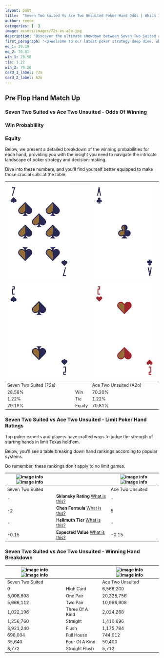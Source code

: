 ```yaml
---
layout: post
title:  "Seven Two Suited Vs Ace Two Unsuited Poker Hand Odds | Which Is The Better Hand In Poker? A Complete Guide"
author: reece
categories: [  ]
image: assets/images/72s-vs-a2o.jpg
description: "Discover the ultimate showdown between Seven Two Suited and Ace Two Unsuited in poker! Uncover the odds, strategies, and scenarios where one hand triumphs over the other. Get ready to up your poker game with this thrilling analysis."
first_paragraph: "<p>Welcome to our latest poker strategy deep dive, where we're pitting two distinct hands against each other in a high-stakes showdown: Seven Two Suited vs Ace Two Unsuited.</p><p>In the dynamic world of poker, every decision counts, and knowing which hand holds the upper hand is key to your success at the table.</p><p>In this article, we'll dissect these two hands, explore the scenarios where one dominates the other, and equip you with the knowledge to make strategic choices that can tip the odds in your favor.</p><p>Get ready to unravel the intriguing dynamics of these poker hands and elevate your game to new heights.</p>"
eq_1: 29.19
eq_2: 70.81
win_1: 28.58
tie: 1.22
win_2: 70.20
card_1_label: 72s
card_2_label: A2o
---
```




[comment]: # (sp0)

## Pre Flop Hand Match Up

<div class="table hand-ratings" markdown="1"> 



### Seven Two Suited vs Ace Two Unsuited - Odds Of Winning


  
<div class="row graphs"> 
<div class="col-lg-6">
    <h3>Win Probablility</h3>
    <canvas id="WinChart"></canvas>
</div>
<div class="col-lg-6">
    <h3>Equity</h3>
    <canvas id="EquityChart"></canvas>
</div>
</div>

  Below, we present a detailed breakdown of the winning probabilities for each hand, providing you with the insight you need to navigate the intricate landscape of poker strategy and decision-making. 

Dive into these numbers, and you'll find yourself better equipped to make those crucial calls at the table.


    
| ![image info](assets/images/hand1/7.png) ![image info](assets/images/hand1/2.png) |  | ![image info](assets/images/hand2/a.png) ![image info](assets/images/hand2/2o.png) |
| -------- | -------- | -------- |
| Seven Two Suited (72s) |  | Ace Two Unsuited (A2o) |
| 28.58% | Win | 70.20% |
| 1.22% | Tie | 1.22% |
| 29.19% | Equity | 70.81% |




[comment]: # (sp1)



### Seven Two Suited vs Ace Two Unsuited - Limit Poker Hand Ratings

Top poker experts and players have crafted ways to judge the strength of starting hands in limit Texas hold'em. 

Below, you'll see a table breaking down hand rankings according to popular systems. 

Do remember, these rankings don't apply to no limit games.


    
| ![image info](https://www.riverpairs.com/assets/images/hand1/7.png) ![image info](https://www.riverpairs.com/assets/images/hand1/2.png) |  | ![image info](https://www.riverpairs.com/assets/images/hand2/a.png) ![image info](https://www.riverpairs.com/assets/images/hand2/2o.png) |
| -------- | -------- | -------- |
| Seven Two Suited |  | Ace Two Unsuited |
| - | **Sklansky Rating** [What is this?](/sklansky-rating-explained) | - |
| -2 | **Chen Formula** [What is this?](/chen-formula-explained) | 5 |
| - | **Hellmuth Tier** [What is this?](/Hellmuth-tier-explained) | - |
| -0.15 | **Expected Value** [What is this?](/expected-value-explained) | -0.15 |




[comment]: # (sp2)



### Seven Two Suited vs Ace Two Unsuited - Winning Hand Breakdown


    
| ![image info](https://www.riverpairs.com/assets/images/hand1/7.png) ![image info](https://www.riverpairs.com/assets/images/hand1/2.png) |  | ![image info](https://www.riverpairs.com/assets/images/hand2/a.png) ![image info](https://www.riverpairs.com/assets/images/hand2/2o.png) |
| -------- | -------- | -------- |
| Seven Two Suited |  | Ace Two Unsuited |
| 0 | High Card | 6,568,200 |
| 5,008,608 | One Pair | 20,325,756 |
| 5,666,112 | Two Pair | 10,966,908 |
| 1,022,196 | Three Of A Kind | 2,024,268 |
| 1,256,760 | Straight | 1,410,696 |
| 3,921,240 | Flush | 1,175,784 |
| 698,004 | Full House | 744,012 |
| 35,640 | Four Of A Kind | 50,400 |
| 8,772 | Straight Flush | 5,712 |




[comment]: # (sp3)



</div>

[comment]: # (sp4)



[comment]: # (sp5)

